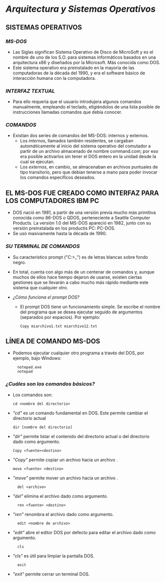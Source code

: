 # ***Arquitectura y Sistemas Operativos***
## **SISTEMAS OPERATIVOS**
### *MS-DOS*
- Las Siglas significan Sistema Operativo de Disco de MicroSoft y es el nombre de uno de los S.O. para sistemas informáticos basados en una arquitectura x86 y diseñados por la  Microsoft. Más conocida  como DOS.
- Este sistema operativo era preinstalado en la mayoría de las computadoras de la década del 1990, y era el software básico de interacción humana con la computadora.

### *INTERFAZ TEXTUAL*
- Para ello requería que el usuario introdujera algunos comandos manualmente, empleando el teclado, eligiéndolos de una lista posible de​ instrucciones llamadas comandos​ que debía conocer.

### *COMANDOS*
- Existían dos series de comandos del MS-DOS: internos y externos.
    - Los *internos*, llamados también residentes, se cargaban automáticamente al inicio del sistema operativo del comutador  a partir de un archivo  almacenado de nombre command.com; por eso era posible activarlos sin tener el DOS entero en la unidad desde la cual se ejecutan.
    - Los *externos*, en cambio, se almacenaban en archivos puntuales de tipo transitorio, pero que debían tenerse a mano para poder invocar los comandos específicos deseados.

## **EL MS-DOS FUE CREADO COMO INTERFAZ PARA​ LOS COMPUTADORES IBM PC**
- DOS nació en 1981, a partir de una versión previa mucho más primitiva conocida como 86-DOS o QDOS, perteneciente a Seattle Computer Products. La versión 1.0 del MS-DOS apareció en 1982, junto con su versión preinstalada en los productis PC: PC-DOS.​
- Se usó masivamente hasta la década de 1990.

### *SU TERMINAL DE COMANDOS*
- Su característico prompt ("C:\>_") es de letras blancas sobre fondo negro.
- En total, cuenta con algo más de un centenar de comandos y, aunque muchos de ellos hace tiempo dejaron de usarse, existen ciertas gestiones que se llevarán a cabo mucho más rápido mediante este sistema que cualquier otro.
  
- *¿Cómo funciona el prompt DOS?*
  - El prompt DOS tiene un funcionamiento simple. Se escribe el nombre del programa que se desea ejecutar seguido de argumentos (separados por espacios). Por ejemplo:​
  
        Copy miarchivo1.txt miarchivo12.txt

## **​LÍNEA DE COMANDO MS-DOS**
- Podemos ejecutar cualquier otro programa a través del DOS, por ejemplo, bajo Windows:

        notepad.exe ​
        notepad​

### *¿Cuáles son los comandos básicos?*
- Los comandos son: 

      cd <nombre del directorio>​
- *"cd"* es un comando fundamental en DOS. Este permite cambiar el directorio actual​

      dir [nombre del directorio]​
- *"dir"* permite listar el contenido del directorio actual o del directorio dado como argumento.​
​

      Copy <fuente><destino>​
- *"Copy"* permite copiar un archivo <fuente> hacia un archivo <destino>.​


      move <fuente> <destino>​
- *"move"* permite mover un archivo <fuente> hacia un archivo <destino>.​


 
        del <archivo>​
- *"del"* elimina el archivo dado como argumento.​


        ren <fuente> <destino>​
- *"ren"* renombra el archivo dado como argumento.​


        edit <nombre de archivo>​
- *"edit"* abre el editor DOS por defecto para editar el archivo dado como argumento.​


        cls​
- *"cls"* es útil para limpiar la pantalla DOS.​


        exit​
- *"exit"* permite cerrar un terminal DOS.

